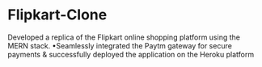 ﻿# Flipkart-Clone

Developed a replica of the Flipkart online shopping platform using the MERN stack.
•Seamlessly integrated the Paytm gateway for secure payments & successfully deployed the application on the Heroku platform
